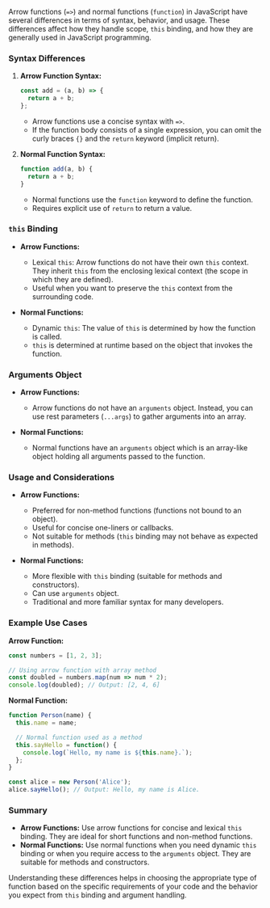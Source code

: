 Arrow functions (`=>`) and normal functions (`function`) in JavaScript have several differences in terms of syntax, behavior, and usage. These differences affect how they handle scope, `this` binding, and how they are generally used in JavaScript programming.

### Syntax Differences

1. **Arrow Function Syntax:**

   ```javascript
   const add = (a, b) => {
     return a + b;
   };
   ```

   - Arrow functions use a concise syntax with `=>`.
   - If the function body consists of a single expression, you can omit the curly braces `{}` and the `return` keyword (implicit return).

2. **Normal Function Syntax:**

   ```javascript
   function add(a, b) {
     return a + b;
   }
   ```

   - Normal functions use the `function` keyword to define the function.
   - Requires explicit use of `return` to return a value.

### `this` Binding

- **Arrow Functions:**
  - Lexical `this`: Arrow functions do not have their own `this` context. They inherit `this` from the enclosing lexical context (the scope in which they are defined).
  - Useful when you want to preserve the `this` context from the surrounding code.

- **Normal Functions:**
  - Dynamic `this`: The value of `this` is determined by how the function is called.
  - `this` is determined at runtime based on the object that invokes the function.

### Arguments Object

- **Arrow Functions:**
  - Arrow functions do not have an `arguments` object. Instead, you can use rest parameters (`...args`) to gather arguments into an array.

- **Normal Functions:**
  - Normal functions have an `arguments` object which is an array-like object holding all arguments passed to the function.

### Usage and Considerations

- **Arrow Functions:**
  - Preferred for non-method functions (functions not bound to an object).
  - Useful for concise one-liners or callbacks.
  - Not suitable for methods (`this` binding may not behave as expected in methods).

- **Normal Functions:**
  - More flexible with `this` binding (suitable for methods and constructors).
  - Can use `arguments` object.
  - Traditional and more familiar syntax for many developers.

### Example Use Cases

**Arrow Function:**
```javascript
const numbers = [1, 2, 3];

// Using arrow function with array method
const doubled = numbers.map(num => num * 2);
console.log(doubled); // Output: [2, 4, 6]
```

**Normal Function:**
```javascript
function Person(name) {
  this.name = name;

  // Normal function used as a method
  this.sayHello = function() {
    console.log(`Hello, my name is ${this.name}.`);
  };
}

const alice = new Person('Alice');
alice.sayHello(); // Output: Hello, my name is Alice.
```

### Summary

- **Arrow Functions:** Use arrow functions for concise and lexical `this` binding. They are ideal for short functions and non-method functions.
- **Normal Functions:** Use normal functions when you need dynamic `this` binding or when you require access to the `arguments` object. They are suitable for methods and constructors.

Understanding these differences helps in choosing the appropriate type of function based on the specific requirements of your code and the behavior you expect from `this` binding and argument handling.